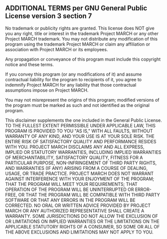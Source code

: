 ## ADDITIONAL TERMS per GNU General Public License version 3 section 7

No trademark or publicity rights are granted. This license does NOT
give you any right, title or interest in the trademark Project MARCH or any
other Project MARCH trademark. You may not distribute any
modification of this program using the trademark Project MARCH or claim any
affiliation or association with Project MARCH or its employees.

Any propagation or conveyance of this program must include this
copyright notice and these terms.

If you convey this program (or any modifications of it) and assume
contractual liability for the program to recipients of it, you agree
to indemnify Project MARCH for any liability that those contractual
assumptions impose on Project MARCH.

You may not misrepresent the origins of this program; modified
versions of the program must be marked as such and not identified as
the original program.

This disclaimer supplements the one included in the General Public
License. TO THE FULLEST EXTENT PERMISSIBLE UNDER APPLICABLE LAW, THIS
PROGRAM IS PROVIDED TO YOU "AS IS," WITH ALL FAULTS, WITHOUT WARRANTY
OF ANY KIND, AND YOUR USE IS AT YOUR SOLE RISK. THE ENTIRE RISK OF
SATISFACTORY QUALITY AND PERFORMANCE RESIDES WITH YOU. PROJECT MARCH
DISCLAIMS ANY AND ALL EXPRESS, IMPLIED OR STATUTORY WARRANTIES,
INCLUDING IMPLIED WARRANTIES OF MERCHANTABILITY, SATISFACTORY QUALITY,
FITNESS FOR A PARTICULAR PURPOSE, NON-INFRINGEMENT OF THIRD PARTY
RIGHTS, AND WARRANTIES (IF ANY) ARISING FROM A COURSE OF DEALING,
USAGE, OR TRADE PRACTICE. PROJECT MARCH DOES NOT WARRANT AGAINST
INTERFERENCE WITH YOUR ENJOYMENT OF THE PROGRAM; THAT THE PROGRAM WILL
MEET YOUR REQUIREMENTS; THAT OPERATION OF THE PROGRAM WILL BE
UNINTERRUPTED OR ERROR-FREE, OR THAT THE PROGRAM WILL BE COMPATIBLE
WITH THIRD PARTY SOFTWARE OR THAT ANY ERRORS IN THE PROGRAM WILL BE
CORRECTED. NO ORAL OR WRITTEN ADVICE PROVIDED BY PROJECT MARCH OR ANY
AUTHORIZED REPRESENTATIVE SHALL CREATE A WARRANTY. SOME JURISDICTIONS
DO NOT ALLOW THE EXCLUSION OF OR LIMITATIONS ON IMPLIED WARRANTIES OR
THE LIMITATIONS ON THE APPLICABLE STATUTORY RIGHTS OF A CONSUMER, SO
SOME OR ALL OF THE ABOVE EXCLUSIONS AND LIMITATIONS MAY NOT APPLY TO
YOU.
